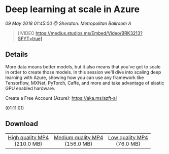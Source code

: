 # Deep learning at scale in Azure

*09 May 2018 01:45:00 @ Sheraton: Metropolitan Ballroom A*

> [!VIDEO https://medius.studios.ms/Embed/Video/BRK3213?SFYT=true]

## Details

<p>More data means better models, but it also means that you've got to scale in order to create those models. In this session we'll dive into scaling deep learning with Azure, showing how you can use any framework like Tensorflow, MXNet, PyTorch, Caffe, and more and take advantage of elastic GPU enabled hardware.</p><p>Create a Free Account (Azure): <a href="https://aka.ms/azft-ai">https://aka.ms/azft-ai</a></p> (01:11:01)

## Download

||||
|:--:|:----:|:-:|
|[High quality MP4](https://sec.ch9.ms/ch9/728d/14d1e27f-9c30-4de7-b965-5b333f34728d/BRK3213_high.mp4)<br />(210.0 MB)|[Medium quality MP4](https://sec.ch9.ms/ch9/728d/14d1e27f-9c30-4de7-b965-5b333f34728d/BRK3213_mid.mp4)<br />(156.0 MB)|[Low quality MP4](https://sec.ch9.ms/ch9/728d/14d1e27f-9c30-4de7-b965-5b333f34728d/BRK3213.mp4)<br />(76.0 MB)|